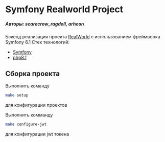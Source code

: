 # Symfony Realworld Project 
##### _Авторы: scarecrow_ragdoll, arheon_

Бэкенд реализация проекта [RealWorld](https://github.com/gothinkster/realworld) с использованием фреймворка Symfony 6.1
Стек технологий:
- [Symfony]
- [php8.1] 


[Symfony]: <https://symfony.com>
[php8.1]: <https://www.php.net/>

## Сборка проекта

Выполнить команду

```bash
make setup
```
для конфигурации проектов

Выполнить комманду 

```bash
make configure-jwt
```

для конфигурации jwt токена

